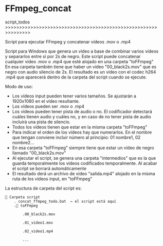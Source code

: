 # FFmpeg_concat

script_todos   >>>>>>>>>>>>>>>>>>>>>>>>>>>>>>>>>>>>>>>>>>>>>>>>>>>>>>>>>>>>>>>

Script para ejecutar FFmpeg y concatenar vídeos .mov o .mp4

Script para Windows que genera un vídeo a base de combinar varios vídeos y separarlos entre sí por 2s de negro.
Este script puede concatenar cualquier vídeo .mov o .mp4 que esté alojado en una carpeta "toFFmpeg"
En esa carpeta también tiene que haber un vídeo "00_black2s.mov" que es negro con audio silencio de 2s.
El resultado es un vídeo con el codec h264 .mp4 que aparecerá dentro de la carpeta del script cuando se ejecute.

Modo de uso:
- Los vídeos input pueden tener varios tamaños. Se ajustarán a 1920x1080 en el vídeo resultante.
- Los vídeos pueden ser .mov o .mp4
- Los vídeos pueden tener pista de audio o no. El codificador detectará cuáles tienen audio y cuáles no, y en caso de no tener pista de audio incluirá una pista de silencio.
- Todos los vídeos tienen que estar en la misma carpeta "toFFmpeg"
- Para indicar el orden de los vídeos hay que numerarlos. En el nombre que tengan conviene incluir número al principio: 01 nombre1, 02 nombre2...
- En esa carpeta "toFFmpeg" siempre tiene que estar un vídeo de negro llamado "00_black2s.mov"
- Al ejecutar el script, se genera una carpeta "intermedios" que es la que guarda temporalmente los vídeos codificados temporalmente. Al acabar el script se borrará automáticamente
- El resultado derá un archivo de vídeo "salida.mp4" alojado en la misma ruta de los vídeos input, en "toFFmpeg"

La estructura de carpeta del script es:



````
📁 Carpeta script
    . concat_ffmpeg_todo.bat  ← el script está aquí
    .📁 toFFmpeg
    
        .00_black2s.mov
        
        .01_video1.mov
        
        .02_video1.mp4
        
        ...

````

        

